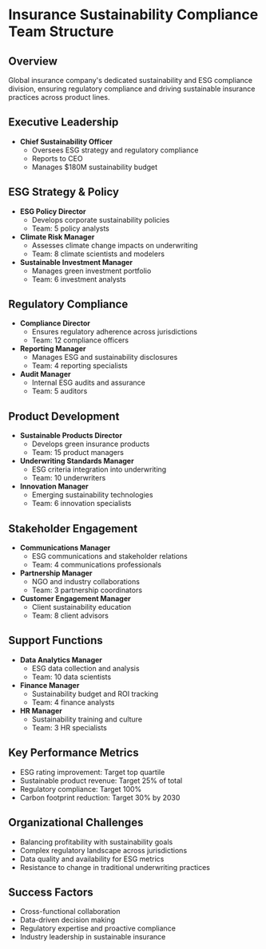 # Insurance Sustainability Compliance Team Structure

## Overview
Global insurance company's dedicated sustainability and ESG compliance division, ensuring regulatory compliance and driving sustainable insurance practices across product lines.

## Executive Leadership
- **Chief Sustainability Officer**
  - Oversees ESG strategy and regulatory compliance
  - Reports to CEO
  - Manages $180M sustainability budget

## ESG Strategy & Policy
- **ESG Policy Director**
  - Develops corporate sustainability policies
  - Team: 5 policy analysts
- **Climate Risk Manager**
  - Assesses climate change impacts on underwriting
  - Team: 8 climate scientists and modelers
- **Sustainable Investment Manager**
  - Manages green investment portfolio
  - Team: 6 investment analysts

## Regulatory Compliance
- **Compliance Director**
  - Ensures regulatory adherence across jurisdictions
  - Team: 12 compliance officers
- **Reporting Manager**
  - Manages ESG and sustainability disclosures
  - Team: 4 reporting specialists
- **Audit Manager**
  - Internal ESG audits and assurance
  - Team: 5 auditors

## Product Development
- **Sustainable Products Director**
  - Develops green insurance products
  - Team: 15 product managers
- **Underwriting Standards Manager**
  - ESG criteria integration into underwriting
  - Team: 10 underwriters
- **Innovation Manager**
  - Emerging sustainability technologies
  - Team: 6 innovation specialists

## Stakeholder Engagement
- **Communications Manager**
  - ESG communications and stakeholder relations
  - Team: 4 communications professionals
- **Partnership Manager**
  - NGO and industry collaborations
  - Team: 3 partnership coordinators
- **Customer Engagement Manager**
  - Client sustainability education
  - Team: 8 client advisors

## Support Functions
- **Data Analytics Manager**
  - ESG data collection and analysis
  - Team: 10 data scientists
- **Finance Manager**
  - Sustainability budget and ROI tracking
  - Team: 4 finance analysts
- **HR Manager**
  - Sustainability training and culture
  - Team: 3 HR specialists

## Key Performance Metrics
- ESG rating improvement: Target top quartile
- Sustainable product revenue: Target 25% of total
- Regulatory compliance: Target 100%
- Carbon footprint reduction: Target 30% by 2030

## Organizational Challenges
- Balancing profitability with sustainability goals
- Complex regulatory landscape across jurisdictions
- Data quality and availability for ESG metrics
- Resistance to change in traditional underwriting practices

## Success Factors
- Cross-functional collaboration
- Data-driven decision making
- Regulatory expertise and proactive compliance
- Industry leadership in sustainable insurance